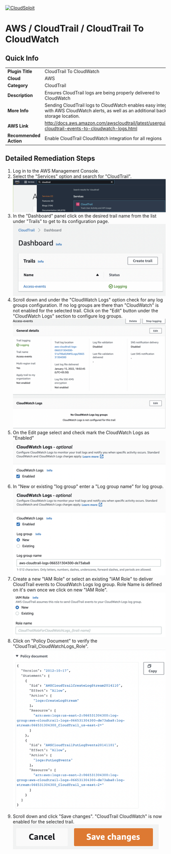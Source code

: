 [![CloudSploit](https://cloudsploit.com/img/logo-new-big-text-100.png "CloudSploit")](https://cloudsploit.com)

# AWS / CloudTrail / CloudTrail To CloudWatch

## Quick Info

| | |
|-|-|
| **Plugin Title** | CloudTrail To CloudWatch |
| **Cloud** | AWS |
| **Category** | CloudTrail |
| **Description** | Ensures CloudTrail logs are being properly delivered to CloudWatch |
| **More Info** | Sending CloudTrail logs to CloudWatch enables easy integration with AWS CloudWatch alerts, as well as an additional backup log storage location. |
| **AWS Link** | http://docs.aws.amazon.com/awscloudtrail/latest/userguide/send-cloudtrail-events-to-cloudwatch-logs.html |
| **Recommended Action** | Enable CloudTrail CloudWatch integration for all regions |

## Detailed Remediation Steps
1. Log in to the AWS Management Console.
2. Select the "Services" option and search for "CloudTrail".</br><img src="/resources/aws/cloudtrail/cloudtrail-to-cloudwatch/step2.png"/>
3. In the "Dashboard" panel click on the desired trail name from the list under "Trails" to get to its configuration page.</br> <img src="/resources/aws/cloudtrail/cloudtrail-to-cloudwatch/step3.png"/>
4. Scroll down and under the "CloudWatch Logs" option check for any log groups configuration. If no log groups are there than "CloudWatch" is not enabled for the selected trail. Click on the "Edit" button under the "CloudWatch Logs" section to configure log groups. </br><img src="/resources/aws/cloudtrail/cloudtrail-to-cloudwatch/step4.png"/>
5. On the Edit page select and check mark the CloudWatch Logs as "Enabled" </br><img src="/resources/aws/cloudtrail/cloudtrail-to-cloudwatch/step5.png"/>
6. In "New or existing "log group" enter a "Log group name" for log group. </br><img src="/resources/aws/cloudtrail/cloudtrail-to-cloudwatch/step6.png"/>
7. Create a new "IAM Role" or select an existing "IAM Role" to deliver CloudTrail events to CloudWatch Logs log group. Role Name is defined on it's own once we click on new "IAM Role". </br><img src="/resources/aws/cloudtrail/cloudtrail-to-cloudwatch/step7.png"/>
8. Click on "Policy Document" to verify the "CloudTrail_CloudWatchLogs_Role".</br> <img src="/resources/aws/cloudtrail/cloudtrail-to-cloudwatch/step8.png"/>
9. Scroll down and click "Save changes". "CloudTrail CloudWatch" is now enabled for the selected trail.</br><img src="/resources/aws/cloudtrail/cloudtrail-to-cloudwatch/step9.png"/>
